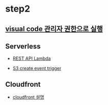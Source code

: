 # step2

## [visual code 관리자 권한으로 실행](https://ghost41m.tistory.com/entry/Visual-Studio-%EB%A5%BC-%ED%95%AD%EC%83%81-%EA%B4%80%EB%A6%AC%EC%9E%90-%EA%B6%8C%ED%95%9C%EC%9C%BC%EB%A1%9C-%EC%8B%A4%ED%96%89%ED%95%98%EA%B8%B0)

## Serverless

* [REST API Lambda](https://github.com/yogae/serverless-api-nodejs-auroradb)

* [S3 create event trigger](https://github.com/yogae/serverless-s3-trigger-nodejs)

## Cloudfront

* [cloudfront 설명](./etc/cloudfront.md)

